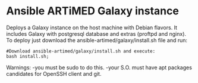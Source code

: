 # Ansible ARTiMED Galaxy instance
Deploys a Galaxy instance on the host machine with Debian flavors. 
It includes Galaxy with postgresql database and extras (proftpd and nginx).
To deploy just download the ansible-artimed/galaxy/install.sh file and run:
```
#Download ansible-artimed/galaxy/install.sh and execute:
bash install.sh;
```
Warnings:
-you must be sudo to do this.
-your S.O. must have apt packages candidates for OpenSSH client and git.
